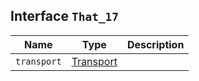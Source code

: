 ## Interface `That_17`

| Name | Type | Description |
| - | - | - |
| `transport` | [Transport](./Transport.md) | &nbsp; |
